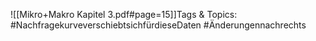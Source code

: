 
![[Mikro+Makro Kapitel 3.pdf#page=15]]Tags & Topics:
   #NachfragekurveverschiebtsichfürdieseDaten
   #Änderungennachrechts